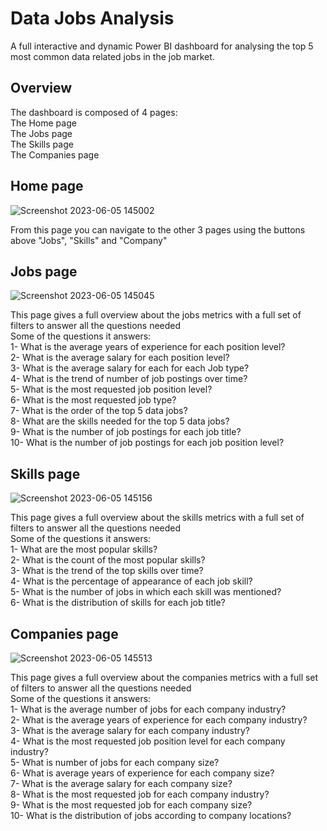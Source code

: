 # Data Jobs Analysis
A full interactive and dynamic Power BI dashboard for analysing the top 5 most common data related jobs in the job market.  
## Overview  
The dashboard is composed of 4 pages:  
The Home page  
The Jobs page  
The Skills page  
The Companies page  
## Home page  
![Screenshot 2023-06-05 145002](https://github.com/MohabWafaie/Data-Jobs-Analysis/assets/39447236/3d386fed-b817-4cdb-ba33-9938e9918c62) 
  
From this page you can navigate to the other 3 pages using the buttons above "Jobs", "Skills" and "Company"
## Jobs page  
![Screenshot 2023-06-05 145045](https://github.com/MohabWafaie/Data-Jobs-Analysis/assets/39447236/38d77e03-34c2-4d2d-8edb-40d2cbe6b89b)  
  
This page gives a full overview about the jobs metrics with a full set of filters to answer all the questions needed  
Some of the questions it answers:  
1- What is the average years of experience for each position level?  
2- What is the average salary for each position level?  
3- What is the average salary for each for each Job type?  
4- What is the trend of number of job postings over time?  
5- What is the most requested job position level?  
6- What is the most requested job type?  
7- What is the order of the top 5 data jobs?  
8- What are the skills needed for the top 5 data jobs?  
9- What is the number of job postings for each job title?  
10- What is the number of job postings for each job position level?  
## Skills page  
![Screenshot 2023-06-05 145156](https://github.com/MohabWafaie/Data-Jobs-Analysis/assets/39447236/2e9f925c-ac2c-4ec0-806b-5931de1e6e0c)  
  
This page gives a full overview about the skills metrics with a full set of filters to answer all the questions needed  
Some of the questions it answers:  
1- What are the most popular skills?  
2- What is the count of the most popular skills?  
3- What is the trend of the top skills over time?  
4- What is the percentage of appearance of each job skill?  
5- What is the number of jobs in which each skill was mentioned?  
6- What is the distribution of skills for each job title?  
## Companies page
![Screenshot 2023-06-05 145513](https://github.com/MohabWafaie/Data-Jobs-Analysis/assets/39447236/78d85f7c-c01d-486d-b79c-56cd21a0d2f5)  
  
This page gives a full overview about the companies metrics with a full set of filters to answer all the questions needed  
Some of the questions it answers:  
1- What is the average number of jobs for each company industry?  
2- What is the average years of experience for each company industry?  
3- What is the average salary for each company industry?  
4- What is the most requested job position level for each company industry?  
5- What is number of jobs for each company size?  
6- What is average years of experience for each company size?  
7- What is the average salary for each company size?  
8- What is the most requested job for each company industry?  
9- What is the most requested job for each company size?  
10- What is the distribution of jobs according to company locations?  
